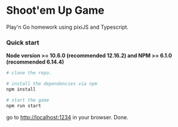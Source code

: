 # Shoot'em Up Game
Play'n Go homework using pixiJS and Typescript.

### Quick start
**Node version >= 10.6.0 (recommended 12.16.2) and NPM >= 6.1.0 (recommended 6.14.4)**

```bash
# clone the repo.

# install the dependencies via npm
npm install

# start the game
npm run start
```
go to [http://localhost:1234](http://localhost:1234) in your browser. Done.
